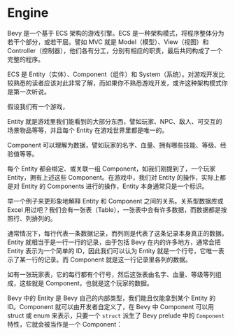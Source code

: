 # Engine

Bevy 是一个基于 ECS 架构的游戏引擎。ECS 是一种架构模式，将程序整体分为若干个部分，或若干层。譬如 MVC 就是 Model（模型）、View（视图）和 Controller（控制器），他们各有分工，分别有相应的职责，最后共同构成了一个完整的程序。

ECS 是 Entity（实体）、Component（组件）和 System（系统）。对游戏开发比较熟悉的读者应该对此非常了解，而如果你不熟悉游戏开发，或许这种架构模式你是第一次听说。

假设我们有一个游戏，

Entity 就是游戏里我们能看到的大部分东西，譬如玩家、NPC、敌人、可交互的场景物品等等，并且每个 Entity 在游戏世界里都是唯一的。

Component 可以理解为数据，譬如玩家的名字、血量、拥有哪些技能、等级、经验值等等。

每个 Entity 都会绑定、或关联一组 Component，如我们刚提到了，一个玩家 Entity，拥有上述这些 Component。在游戏中，我们对 Entity 的操作，实际上都是对 Entity 的 Components 进行的操作，Entity 本身通常只是一个标识。

举一个例子来更形象地解释 Entity 和 Component 之间的关系。关系型数据库或 Excel 用过吧？我们会有一张表（Table），一张表中会有许多数据，而数据都是按照行、列排列的。

通常情况下，每行代表一条数据记录，而列则是代表了这条记录本身真正的数据。Entity 就相当于是一行一行的记录，由于包括 Bevy 在内的许多地方，通常会把 Entity 表示为一个简单的 ID，因此我们可以认为 Entity 就是一个行号，它唯一表示了某一行的记录。而 Component 就是这一行记录里各列的数据。

如有一张玩家表，它的每行都有个行号，然后这张表由名字、血量、等级等列组成，这些就是 Component，也就是这个玩家的数据。

Bevy 中的 Entity 是 Bevy 自己的内部类型，我们能且仅能拿到某个 Entity 的 ID。Component 就可以由开发者自定义了，在 Bevy 中 Component 可以用 struct 或 enum 来表示，只要一个 `struct` 派生了 Bevy prelude 中的 `Component` 特性，它就会被当作是一个 Component：
